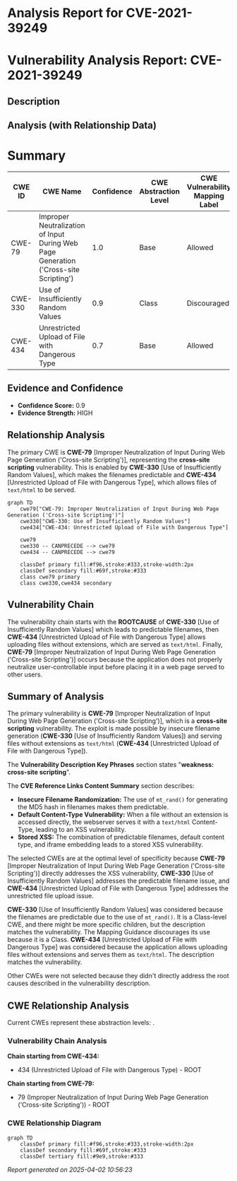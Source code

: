 # Analysis Report for CVE-2021-39249

# Vulnerability Analysis Report: CVE-2021-39249

## Description



## Analysis (with Relationship Data)

# Summary
| CWE ID | CWE Name | Confidence | CWE Abstraction Level | CWE Vulnerability Mapping Label | CWE-Vulnerability Mapping Notes |
|---|---|---|---|---|---|
| CWE-79 | Improper Neutralization of Input During Web Page Generation ('Cross-site Scripting') | 1.0 | Base | Allowed | Primary CWE |
| CWE-330 | Use of Insufficiently Random Values | 0.9 | Class | Discouraged | Secondary Candidate |
| CWE-434 | Unrestricted Upload of File with Dangerous Type | 0.7 | Base | Allowed | Secondary Candidate |

## Evidence and Confidence

*   **Confidence Score:** 0.9
*   **Evidence Strength:** HIGH

## Relationship Analysis
The primary CWE is **CWE-79** [Improper Neutralization of Input During Web Page Generation ('Cross-site Scripting')], representing the **cross-site scripting** vulnerability. This is enabled by **CWE-330** [Use of Insufficiently Random Values], which makes the filenames predictable and **CWE-434** [Unrestricted Upload of File with Dangerous Type], which allows files of `text/html` to be served.

```mermaid
graph TD
    cwe79["CWE-79: Improper Neutralization of Input During Web Page Generation ('Cross-site Scripting')"]
    cwe330["CWE-330: Use of Insufficiently Random Values"]
    cwe434["CWE-434: Unrestricted Upload of File with Dangerous Type"]

    cwe79
    cwe330 -- CANPRECEDE --> cwe79
    cwe434 -- CANPRECEDE --> cwe79

    classDef primary fill:#f96,stroke:#333,stroke-width:2px
    classDef secondary fill:#69f,stroke:#333
    class cwe79 primary
    class cwe330,cwe434 secondary
```

## Vulnerability Chain
The vulnerability chain starts with the **ROOTCAUSE** of **CWE-330** [Use of Insufficiently Random Values] which leads to predictable filenames, then **CWE-434** [Unrestricted Upload of File with Dangerous Type] allows uploading files without extensions, which are served as `text/html`. Finally, **CWE-79** [Improper Neutralization of Input During Web Page Generation ('Cross-site Scripting')] occurs because the application does not properly neutralize user-controllable input before placing it in a web page served to other users.

## Summary of Analysis
The primary vulnerability is **CWE-79** [Improper Neutralization of Input During Web Page Generation ('Cross-site Scripting')], which is a **cross-site scripting** vulnerability. The exploit is made possible by insecure filename generation (**CWE-330** [Use of Insufficiently Random Values]) and serving files without extensions as `text/html` (**CWE-434** [Unrestricted Upload of File with Dangerous Type]).

The **Vulnerability Description Key Phrases** section states "**weakness:** **cross-site scripting**".

The **CVE Reference Links Content Summary** section describes:
*   **Insecure Filename Randomization:** The use of `mt_rand()` for generating the MD5 hash in filenames makes them predictable.
*   **Default Content-Type Vulnerability:** When a file without an extension is accessed directly, the webserver serves it with a `text/html` Content-Type, leading to an XSS vulnerability.
*   **Stored XSS:** The combination of predictable filenames, default content type, and iframe embedding leads to a stored XSS vulnerability.

The selected CWEs are at the optimal level of specificity because **CWE-79** [Improper Neutralization of Input During Web Page Generation ('Cross-site Scripting')] directly addresses the XSS vulnerability, **CWE-330** [Use of Insufficiently Random Values] addresses the predictable filename issue, and **CWE-434** [Unrestricted Upload of File with Dangerous Type] addresses the unrestricted file upload issue.

**CWE-330** [Use of Insufficiently Random Values] was considered because the filenames are predictable due to the use of `mt_rand()`. It is a Class-level CWE, and there might be more specific children, but the description matches the vulnerability. The Mapping Guidance discourages its use because it is a Class.
**CWE-434** [Unrestricted Upload of File with Dangerous Type] was considered because the application allows uploading files without extensions and serves them as `text/html`. The description matches the vulnerability.

Other CWEs were not selected because they didn't directly address the root causes described in the vulnerability description.


## CWE Relationship Analysis

Current CWEs represent these abstraction levels: .


### Vulnerability Chain Analysis

**Chain starting from CWE-434:**
- 434 (Unrestricted Upload of File with Dangerous Type) - ROOT


**Chain starting from CWE-79:**
- 79 (Improper Neutralization of Input During Web Page Generation ('Cross-site Scripting')) - ROOT



### CWE Relationship Diagram

```mermaid
graph TD
    classDef primary fill:#f96,stroke:#333,stroke-width:2px
    classDef secondary fill:#69f,stroke:#333
    classDef tertiary fill:#9e9,stroke:#333
```



*Report generated on 2025-04-02 10:56:23*
